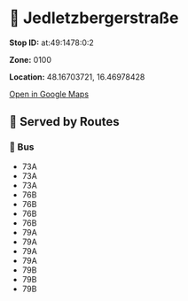 # 🚉 Jedletzbergerstraße


**Stop ID:** at:49:1478:0:2

**Zone:** 0100

**Location:** 48.16703721, 16.46978428

[Open in Google Maps](https://www.google.com/maps?q=48.16703721,16.46978428)

## 🚆 Served by Routes

### 🚌 Bus
- 73A
- 73A
- 73A
- 76B
- 76B
- 76B
- 76B
- 79A
- 79A
- 79A
- 79A
- 79B
- 79B
- 79B